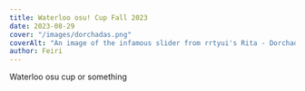 ```yaml
---
title: Waterloo osu! Cup Fall 2023
date: 2023-08-29
cover: "/images/dorchadas.png"
coverAlt: "An image of the infamous slider from rrtyui's Rita - Dorchadas"
author: Feiri
---
```


Waterloo osu cup or something
